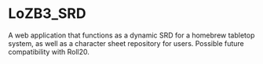 # LoZB3_SRD
A web application that functions as a dynamic SRD for a homebrew tabletop system, as well as a character sheet repository for users. Possible future compatibility with Roll20.
